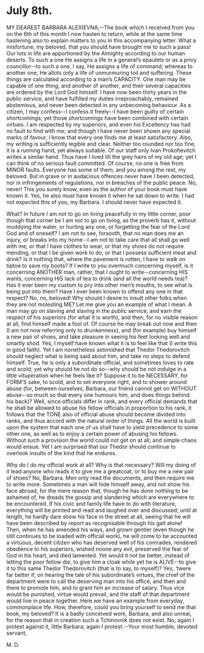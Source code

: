 # July 8th.

MY DEAREST BARBARA ALEXIEVNA,--The book which I received from you on
the 6th of this month I now hasten to return, while at the same time
hastening also to explain matters to you in this accompanying letter.
What a misfortune, my beloved, that you should have brought me to such a
pass! Our lots in life are apportioned by the Almighty according to our
human deserts. To such a one He assigns a life in a general’s epaulets
or as a privy councillor--to such a one, I say, He assigns a life of
command; whereas to another one, He allots only a life of unmurmuring
toil and suffering. These things are calculated according to a man’s
CAPACITY. One man may be capable of one thing, and another of another,
and their several capacities are ordered by the Lord God himself. I
have now been thirty years in the public service, and have fulfilled my
duties irreproachably, remained abstemious, and never been detected
in any unbecoming behaviour. As a citizen, I may confess--I confess
it freely--I have been guilty of certain shortcomings; yet those
shortcomings have been combined with certain virtues. I am respected by
my superiors, and even his Excellency has had no fault to find with me;
and though I have never been shown any special marks of favour, I know
that every one finds me at least satisfactory. Also, my writing is
sufficiently legible and clear. Neither too rounded nor too fine, it
is a running hand, yet always suitable. Of our staff only Ivan
Prokofievitch writes a similar hand. Thus have I lived till the grey
hairs of my old age; yet I can think of no serious fault committed. Of
course, no one is free from MINOR faults. Everyone has some of them, and
you among the rest, my beloved. But in grave or in audacious offences
never have I been detected, nor in infringements of regulations, nor in
breaches of the public peace. No, never! This you surely know, even as
the author of your book must have known it. Yes, he also must have
known it when he sat down to write. I had not expected this of you, my
Barbara. I should never have expected it.

What? In future I am not to go on living peacefully in my little corner,
poor though that corner be I am not to go on living, as the proverb has
it, without muddying the water, or hurting any one, or forgetting the
fear of the Lord God and of oneself? I am not to see, forsooth, that
no man does me an injury, or breaks into my home--I am not to take care
that all shall go well with me, or that I have clothes to wear, or that
my shoes do not require mending, or that I be given work to do, or
that I possess sufficient meat and drink? Is it nothing that, where
the pavement is rotten, I have to walk on tiptoe to save my boots? If I
write to you overmuch concerning myself, is it concerning ANOTHER man,
rather, that I ought to write--concerning HIS wants, concerning HIS
lack of tea to drink (and all the world needs tea)? Has it ever been
my custom to pry into other men’s mouths, to see what is being put into
them? Have I ever been known to offend any one in that respect? No, no,
beloved! Why should I desire to insult other folks when they are not
molesting ME? Let me give you an example of what I mean. A man may go on
slaving and slaving in the public service, and earn the respect of his
superiors (for what it is worth), and then, for no visible reason at
all, find himself made a fool of. Of course he may break out now and
then (I am not now referring only to drunkenness), and (for example)
buy himself a new pair of shoes, and take pleasure in seeing his feet
looking well and smartly shod. Yes, I myself have known what it is
to feel like that (I write this in good faith). Yet I am nonetheless
astonished that Thedor Thedorovitch should neglect what is being said
about him, and take no steps to defend himself. True, he is only a
subordinate official, and sometimes loves to rate and scold; yet why
should he not do so--why should he not indulge in a little vituperation
when he feels like it? Suppose it to be NECESSARY, for FORM’S sake,
to scold, and to set everyone right, and to shower around abuse (for,
between ourselves, Barbara, our friend cannot get on WITHOUT abuse--so
much so that every one humours him, and does things behind his back)?
Well, since officials differ in rank, and every official demands that
he shall be allowed to abuse his fellow officials in proportion to his
rank, it follows that the TONE also of official abuse should become
divided into ranks, and thus accord with the natural order of things.
All the world is built upon the system that each one of us shall have to
yield precedence to some other one, as well as to enjoy a certain power
of abusing his fellows. Without such a provision the world could not
get on at all, and simple chaos would ensue. Yet I am surprised that our
Thedor should continue to overlook insults of the kind that he endures.

Why do I do my official work at all? Why is that necessary? Will my
doing of it lead anyone who reads it to give me a greatcoat, or to buy
me a new pair of shoes? No, Barbara. Men only read the documents, and
then require me to write more. Sometimes a man will hide himself away,
and not show his face abroad, for the mere reason that, though he has
done nothing to be ashamed of, he dreads the gossip and slandering which
are everywhere to be encountered. If his civic and family life have to
do with literature, everything will be printed and read and laughed
over and discussed; until at length, he hardly dare show his face in
the street at all, seeing that he will have been described by report as
recognisable through his gait alone! Then, when he has amended his ways,
and grown gentler (even though he still continues to be loaded with
official work), he will come to be accounted a virtuous, decent citizen
who has deserved well of his comrades, rendered obedience to his
superiors, wished noone any evil, preserved the fear of God in his
heart, and died lamented. Yet would it not be better, instead of letting
the poor fellow die, to give him a cloak while yet he is ALIVE--to give
it to this same Thedor Thedorovitch (that is to say, to myself)? Yes,
‘twere far better if, on hearing the tale of his subordinate’s virtues,
the chief of the department were to call the deserving man into his
office, and then and there to promote him, and to grant him an increase
of salary. Thus vice would be punished, virtue would prevail, and the
staff of that department would live in peace together. Here we have an
example from everyday, commonplace life. How, therefore, could you bring
yourself to send me that book, my beloved? It is a badly conceived
work, Barbara, and also unreal, for the reason that in creation such
a Tchinovnik does not exist. No, again I protest against it, little
Barbara; again I protest.--Your most humble, devoted servant,

M. D.




